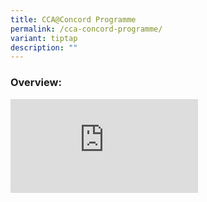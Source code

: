 ```yaml
---
title: CCA@Concord Programme
permalink: /cca-concord-programme/
variant: tiptap
description: ""
---
```

<h3>Overview:</h3>
<div class="iframe-wrapper">
<iframe allowfullscreen="true" frameborder="0" src="https://www.youtube.com/embed/IlHRUciX-3Q"></iframe>
</div>
<p></p>